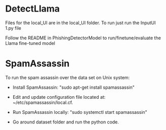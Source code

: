 # DetectLlama

Files for the local_UI are in the local_UI folder. To run just run the InputUI 1.py file

Follow the README in PhishingDetectorModel to run/finetune/evaluate the Llama fine-tuned model



# SpamAssassin
To run the spam assassin over the data set on Unix system:

  - Install SpamAssassin: "sudo apt-get install spamassassin"
	
  - Edit and update configuration file located at: ~/etc/spamassassin/local.cf.
	
  - Run SpamAssassin locally: "sudo systemctl start spamassassin"
	
  - Go around dataset folder and run the python code. 
  
  
